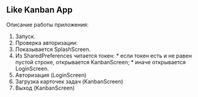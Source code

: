 ## Like Kanban App

Описание работы приложения:
1. Запуск.
1. Проверка авторизации:
  2. Показывается SplashScreen.
  2. Из SharedPreferences читается токен:
    * если токен есть и не равен пустой строке, открывается KanbanScreen;
    * иначе открывается LoginScreen.
1. Авторизация (LoginScreen)
1. Загрузка карточек задач (KanbanScreen)
1. Выход (KanbanScreen)
